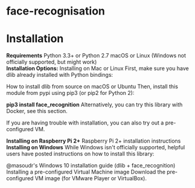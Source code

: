 # face-recognisation
# Installation
<strong>Requirements</strong>
Python 3.3+ or Python 2.7
macOS or Linux (Windows not officially supported, but might work)</br>
<strong>Installation Options:</strong>
Installing on Mac or Linux
First, make sure you have dlib already installed with Python bindings:

How to install dlib from source on macOS or Ubuntu
Then, install this module from pypi using pip3 (or pip2 for Python 2):

<strong>pip3 install face_recognition</strong>
Alternatively, you can try this library with Docker, see this section.

If you are having trouble with installation, you can also try out a pre-configured VM.

<strong>Installing on Raspberry Pi 2+</strong>
Raspberry Pi 2+ installation instructions
<strong>Installing on Windows</strong>
While Windows isn't officially supported, helpful users have posted instructions on how to install this library:

@masoudr's Windows 10 installation guide (dlib + face_recognition)
Installing a pre-configured Virtual Machine image
Download the pre-configured VM image (for VMware Player or VirtualBox).

